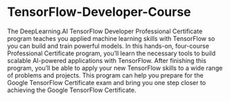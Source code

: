 # TensorFlow-Developer-Course
The DeepLearning.AI TensorFlow Developer Professional Certificate program teaches you applied machine learning skills with TensorFlow so you can build and train powerful models.   In this hands-on, four-course Professional Certificate program, you’ll learn the necessary tools to build scalable AI-powered applications with TensorFlow. After finishing this program, you’ll be able to apply your new TensorFlow skills to a wide range of problems and projects. This program can help you prepare for the Google TensorFlow Certificate exam and bring you one step closer to achieving the Google TensorFlow Certificate.
